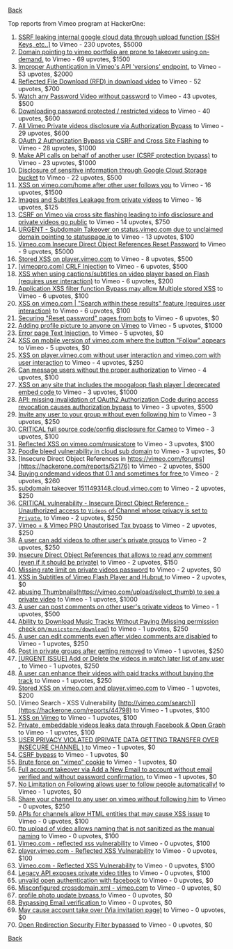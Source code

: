 [Back](../README.md)

Top reports from Vimeo program at HackerOne:

1. [SSRF  leaking internal google cloud data through upload function [SSH Keys, etc..]](https://hackerone.com/reports/549882) to Vimeo - 230 upvotes, $5000
2. [Domain pointing to vimeo portfolio are prone to takeover using on-demand.](https://hackerone.com/reports/387307) to Vimeo - 69 upvotes, $1500
3. [Improper Authentication in Vimeo's API 'versions' endpoint.](https://hackerone.com/reports/328724) to Vimeo - 53 upvotes, $2000
4. [Reflected File Download (RFD) in download video](https://hackerone.com/reports/378941) to Vimeo - 52 upvotes, $700
5. [Watch any Password Video without password](https://hackerone.com/reports/155618) to Vimeo - 43 upvotes, $500
6. [Downloading password protected / restricted videos](https://hackerone.com/reports/145467) to Vimeo - 40 upvotes, $600
7. [All Vimeo Private videos disclosure via Authorization Bypass](https://hackerone.com/reports/137502) to Vimeo - 29 upvotes, $600
8. [OAuth 2 Authorization Bypass via CSRF and Cross Site Flashing](https://hackerone.com/reports/136582) to Vimeo - 28 upvotes, $1000
9. [Make API calls on behalf of another user (CSRF protection bypass)](https://hackerone.com/reports/44146) to Vimeo - 23 upvotes, $1000
10. [Disclosure of sensitive information through Google Cloud Storage bucket](https://hackerone.com/reports/176013) to Vimeo - 22 upvotes, $500
11. [XSS on vimeo.com/home after other user follows you](https://hackerone.com/reports/87854) to Vimeo - 16 upvotes, $1500
12. [Images and Subtitles Leakage from private videos](https://hackerone.com/reports/136850) to Vimeo - 16 upvotes, $125
13. [CSRF on Vimeo via cross site flashing leading to info disclosure and private videos go public](https://hackerone.com/reports/136481) to Vimeo - 14 upvotes, $750
14. [URGENT - Subdomain Takeover on status.vimeo.com due to unclaimed domain pointing to statuspage.io](https://hackerone.com/reports/49663) to Vimeo - 13 upvotes, $100
15. [Vimeo.com Insecure Direct Object References Reset Password](https://hackerone.com/reports/42587) to Vimeo - 9 upvotes, $5000
16. [Stored XSS on player.vimeo.com](https://hackerone.com/reports/85488) to Vimeo - 8 upvotes, $500
17. [[vimeopro.com] CRLF Injection](https://hackerone.com/reports/39181) to Vimeo - 6 upvotes, $500
18. [XSS when using captions/subtitles on video player based on Flash (requires user interaction)](https://hackerone.com/reports/88508) to Vimeo - 6 upvotes, $200
19. [Application XSS filter function Bypass may allow Multiple stored XSS](https://hackerone.com/reports/44217) to Vimeo - 6 upvotes, $100
20. [XSS on vimeo.com | "Search within these results" feature (requires user interaction)](https://hackerone.com/reports/88105) to Vimeo - 6 upvotes, $100
21. [Securing "Reset password" pages from bots](https://hackerone.com/reports/43807) to Vimeo - 6 upvotes, $0
22. [Adding profile picture to anyone on Vimeo](https://hackerone.com/reports/43617) to Vimeo - 5 upvotes, $1000
23. [Error page Text Injection.](https://hackerone.com/reports/130914) to Vimeo - 5 upvotes, $0
24. [XSS on mobile version of vimeo.com where the button "Follow" appears](https://hackerone.com/reports/88088) to Vimeo - 5 upvotes, $0
25. [XSS on player.vimeo.com without user interaction and vimeo.com with user interaction](https://hackerone.com/reports/96229) to Vimeo - 4 upvotes, $250
26. [Can message users without the proper authorization](https://hackerone.com/reports/46113) to Vimeo - 4 upvotes, $100
27. [XSS on any site that includes the moogaloop flash player | deprecated embed code ](https://hackerone.com/reports/44512) to Vimeo - 3 upvotes, $1000
28. [API: missing invalidation of OAuth2 Authorization Code during access revocation causes authorization bypass](https://hackerone.com/reports/57603) to Vimeo - 3 upvotes, $500
29. [Invite any user to your group without even following him](https://hackerone.com/reports/52707) to Vimeo - 3 upvotes, $250
30. [CRITICAL full source code/config disclosure for Cameo](https://hackerone.com/reports/43998) to Vimeo - 3 upvotes, $100
31. [Reflected XSS on vimeo.com/musicstore](https://hackerone.com/reports/85615) to Vimeo - 3 upvotes, $100
32. [Poodle bleed vulnerability in cloud sub domain](https://hackerone.com/reports/44202) to Vimeo - 3 upvotes, $0
33. [Insecure Direct Object References in https://vimeo.com/forums](https://hackerone.com/reports/52176) to Vimeo - 2 upvotes, $500
34. [Buying ondemand videos that  0.1  and sometimes for free ](https://hackerone.com/reports/43602) to Vimeo - 2 upvotes, $260
35. [subdomain takeover 1511493148.cloud.vimeo.com](https://hackerone.com/reports/46954) to Vimeo - 2 upvotes, $250
36. [CRITICAL vulnerability - Insecure Direct Object Reference - Unauthorized access to `Videos` of Channel whose privacy is set to `Private`.](https://hackerone.com/reports/45960) to Vimeo - 2 upvotes, $250
37. [Vimeo + & Vimeo PRO Unautorised Tax bypass](https://hackerone.com/reports/49561) to Vimeo - 2 upvotes, $250
38. [A user can add videos to other user's private groups](https://hackerone.com/reports/50786) to Vimeo - 2 upvotes, $250
39. [Insecure Direct Object References that allows to read any comment (even if it should be private)](https://hackerone.com/reports/52181) to Vimeo - 2 upvotes, $150
40. [Missing rate limit on private videos password](https://hackerone.com/reports/124564) to Vimeo - 2 upvotes, $0
41. [XSS in Subtitles of Vimeo Flash Player and Hubnut ](https://hackerone.com/reports/137023) to Vimeo - 2 upvotes, $0
42. [abusing Thumbnails(https://vimeo.com/upload/select_thumb) to see a private video](https://hackerone.com/reports/43850) to Vimeo - 1 upvotes, $1000
43. [A user can post comments on other user's private videos](https://hackerone.com/reports/50829) to Vimeo - 1 upvotes, $500
44. [Ability to Download Music Tracks Without Paying (Missing permission check on`/musicstore/download`)](https://hackerone.com/reports/43770) to Vimeo - 1 upvotes, $250
45. [A user can edit comments even after video comments are disabled](https://hackerone.com/reports/50776) to Vimeo - 1 upvotes, $250
46. [Post in private groups after getting removed](https://hackerone.com/reports/51817) to Vimeo - 1 upvotes, $250
47. [[URGENT ISSUE] Add or Delete the videos in watch later list of any user .](https://hackerone.com/reports/52982) to Vimeo - 1 upvotes, $250
48. [A user can enhance their videos with paid tracks without buying the track](https://hackerone.com/reports/50941) to Vimeo - 1 upvotes, $250
49. [Stored XSS on vimeo.com and player.vimeo.com](https://hackerone.com/reports/87577) to Vimeo - 1 upvotes, $200
50. [Vimeo Search - XSS Vulnerability [http://vimeo.com/search]](https://hackerone.com/reports/44798) to Vimeo - 1 upvotes, $100
51. [XSS on Vimeo](https://hackerone.com/reports/45484) to Vimeo - 1 upvotes, $100
52. [Private, embeddable videos leaks data through Facebook & Open Graph](https://hackerone.com/reports/121919) to Vimeo - 1 upvotes, $100
53. [USER PRIVACY VIOLATED (PRIVATE DATA GETTING TRANSFER OVER INSECURE CHANNEL ) ](https://hackerone.com/reports/44056) to Vimeo - 1 upvotes, $0
54. [CSRF bypass](https://hackerone.com/reports/45428) to Vimeo - 1 upvotes, $0
55. [Brute force on "vimeo" cookie](https://hackerone.com/reports/46109) to Vimeo - 1 upvotes, $0
56. [Full account takeover via Add a New Email to account without email verified and without password confirmation.](https://hackerone.com/reports/45084) to Vimeo - 1 upvotes, $0
57. [No Limitation on Following allows user to follow people automatically!](https://hackerone.com/reports/43846) to Vimeo - 1 upvotes, $0
58. [Share your channel to any user on vimeo without following him](https://hackerone.com/reports/52708) to Vimeo - 0 upvotes, $250
59. [APIs for channels allow HTML entities that may cause XSS issue](https://hackerone.com/reports/42702) to Vimeo - 0 upvotes, $100
60. [ftp upload of video allows naming that is not sanitized as the manual naming](https://hackerone.com/reports/45368) to Vimeo - 0 upvotes, $100
61. [Vimeo.com - reflected xss vulnerability](https://hackerone.com/reports/42584) to Vimeo - 0 upvotes, $100
62. [player.vimeo.com - Reflected XSS Vulnerability](https://hackerone.com/reports/43672) to Vimeo - 0 upvotes, $100
63. [Vimeo.com - Reflected XSS Vulnerability](https://hackerone.com/reports/42582) to Vimeo - 0 upvotes, $100
64. [Legacy API exposes private video titles](https://hackerone.com/reports/111386) to Vimeo - 0 upvotes, $100
65. [unvalid open authentication with facebook](https://hackerone.com/reports/44425) to Vimeo - 0 upvotes, $0
66. [Misconfigured crossdomain.xml - vimeo.com](https://hackerone.com/reports/43070) to Vimeo - 0 upvotes, $0
67. [profile photo update bypass ](https://hackerone.com/reports/43758) to Vimeo - 0 upvotes, $0
68. [Bypassing Email verification ](https://hackerone.com/reports/49304) to Vimeo - 0 upvotes, $0
69. [May cause account take over (Via invitation page)](https://hackerone.com/reports/56182) to Vimeo - 0 upvotes, $0
70. [Open Redirection Security Filter bypassed](https://hackerone.com/reports/44157) to Vimeo - 0 upvotes, $0


[Back](../README.md)